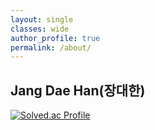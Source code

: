 ```yaml
---
layout: single
classes: wide
author_profile: true
permalink: /about/
---
```


## Jang Dae Han(장대한)

[![Solved.ac Profile](http://mazassumnida.wtf/api/v2/generate_badge?boj=wkdeogks17)](https://solved.ac/wkdeogks17/)
